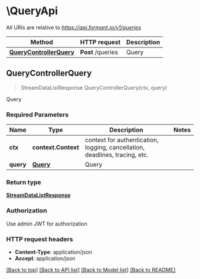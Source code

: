 # \QueryApi

All URIs are relative to *https://api.formant.io/v1/queries*

Method | HTTP request | Description
------------- | ------------- | -------------
[**QueryControllerQuery**](QueryApi.md#QueryControllerQuery) | **Post** /queries | Query



## QueryControllerQuery

> StreamDataListResponse QueryControllerQuery(ctx, query)

Query

### Required Parameters


Name | Type | Description  | Notes
------------- | ------------- | ------------- | -------------
**ctx** | **context.Context** | context for authentication, logging, cancellation, deadlines, tracing, etc.
**query** | [**Query**](Query.md)| Query | 

### Return type

[**StreamDataListResponse**](StreamDataListResponse.md)

### Authorization

Use admin JWT for authorization

### HTTP request headers

- **Content-Type**: application/json
- **Accept**: application/json

[[Back to top]](#) [[Back to API list]](../README.md#documentation-for-api-endpoints)
[[Back to Model list]](../README.md#documentation-for-models)
[[Back to README]](../README.md)

